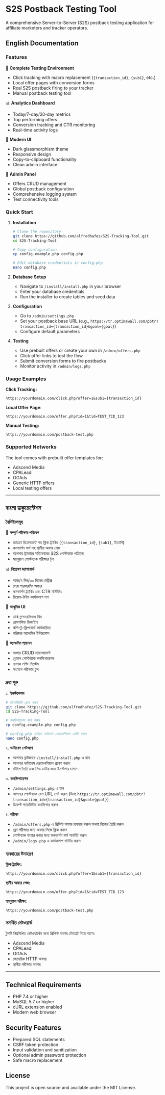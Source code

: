 # S2S Postback Testing Tool

A comprehensive Server-to-Server (S2S) postback testing application for affiliate marketers and tracker operators.

## English Documentation

### Features

🚀 **Complete Testing Environment**
- Click tracking with macro replacement (`{transaction_id}`, `{sub1}`, etc.)
- Local offer pages with conversion forms
- Real S2S postback firing to your tracker
- Manual postback testing tool

📊 **Analytics Dashboard**
- Today/7-day/30-day metrics
- Top performing offers
- Conversion tracking and CTR monitoring
- Real-time activity logs

🎨 **Modern UI**
- Dark glassmorphism theme
- Responsive design
- Copy-to-clipboard functionality
- Clean admin interface

🔧 **Admin Panel**
- Offers CRUD management
- Global postback configuration
- Comprehensive logging system
- Test connectivity tools

### Quick Start

1. **Installation**
   ```bash
   # Clone the repository
   git clone https://github.com/alfredhafez/S2S-Tracking-Tool.git
   cd S2S-Tracking-Tool
   
   # Copy configuration
   cp config.example.php config.php
   
   # Edit database credentials in config.php
   nano config.php
   ```

2. **Database Setup**
   - Navigate to `/install/install.php` in your browser
   - Enter your database credentials
   - Run the installer to create tables and seed data

3. **Configuration**
   - Go to `/admin/settings.php`
   - Set your postback base URL (e.g., `https://tr.optimawall.com/pbtr?transaction_id={transaction_id}&goal={goal}`)
   - Configure default parameters

4. **Testing**
   - Use prebuilt offers or create your own in `/admin/offers.php`
   - Click offer links to test the flow
   - Submit conversion forms to fire postbacks
   - Monitor activity in `/admin/logs.php`

### Usage Examples

**Click Tracking:**
```
https://yourdomain.com/click.php?offer=1&sub1={transaction_id}
```

**Local Offer Page:**
```
https://yourdomain.com/offer.php?id=1&tid=TEST_TID_123
```

**Manual Testing:**
```
https://yourdomain.com/postback-test.php
```

### Supported Networks

The tool comes with prebuilt offer templates for:
- Adscend Media
- CPALead
- OGAds
- Generic HTTP offers
- Local testing offers

---

## বাংলা ডকুমেন্টেশন

### বৈশিষ্ট্যসমূহ

🚀 **সম্পূর্ণ পরীক্ষার পরিবেশ**
- ম্যাক্রো রিপ্লেসমেন্ট সহ ক্লিক ট্র্যাকিং (`{transaction_id}`, `{sub1}`, ইত্যাদি)
- কনভার্শন ফর্ম সহ স্থানীয় অফার পেজ
- আপনার ট্র্যাকারে সত্যিকারের S2S পোস্টব্যাক পাঠানো
- ম্যানুয়াল পোস্টব্যাক পরীক্ষার টুল

📊 **বিশ্লেষণ ড্যাশবোর্ড**
- আজ/৭ দিন/৩০ দিনের মেট্রিক্স
- সেরা পারফরমিং অফার
- কনভার্শন ট্র্যাকিং এবং CTR মনিটরিং
- রিয়েল-টাইম কার্যকলাপ লগ

🎨 **আধুনিক UI**
- ডার্ক গ্লাসমরফিজম থিম
- রেসপন্সিভ ডিজাইন
- কপি-টু-ক্লিপবোর্ড কার্যকারিতা
- পরিষ্কার অ্যাডমিন ইন্টারফেস

🔧 **অ্যাডমিন প্যানেল**
- অফার CRUD ম্যানেজমেন্ট
- গ্লোবাল পোস্টব্যাক কনফিগারেশন
- ব্যাপক লগিং সিস্টেম
- সংযোগ পরীক্ষার টুল

### দ্রুত শুরু

১. **ইনস্টলেশন**
   ```bash
   # রিপোজিটরি ক্লোন করুন
   git clone https://github.com/alfredhafez/S2S-Tracking-Tool.git
   cd S2S-Tracking-Tool
   
   # কনফিগারেশন কপি করুন
   cp config.example.php config.php
   
   # config.php ফাইলে ডাটাবেস ক্রেডেনশিয়াল এডিট করুন
   nano config.php
   ```

২. **ডাটাবেস সেটআপ**
   - আপনার ব্রাউজারে `/install/install.php` এ যান
   - আপনার ডাটাবেস ক্রেডেনশিয়াল প্রবেশ করান
   - টেবিল তৈরি এবং সিড ডাটার জন্য ইনস্টলার চালান

৩. **কনফিগারেশন**
   - `/admin/settings.php` এ যান
   - আপনার পোস্টব্যাক বেস URL সেট করুন (উদাঃ `https://tr.optimawall.com/pbtr?transaction_id={transaction_id}&goal={goal}`)
   - ডিফল্ট প্যারামিটার কনফিগার করুন

৪. **পরীক্ষা**
   - `/admin/offers.php` এ প্রিবিল্ট অফার ব্যবহার করুন অথবা নিজের তৈরি করুন
   - ফ্লো পরীক্ষার জন্য অফার লিঙ্কে ক্লিক করুন
   - পোস্টব্যাক ফায়ার করার জন্য কনভার্শন ফর্ম সাবমিট করুন
   - `/admin/logs.php` এ কার্যকলাপ মনিটর করুন

### ব্যবহারের উদাহরণ

**ক্লিক ট্র্যাকিং:**
```
https://yourdomain.com/click.php?offer=1&sub1={transaction_id}
```

**স্থানীয় অফার পেজ:**
```
https://yourdomain.com/offer.php?id=1&tid=TEST_TID_123
```

**ম্যানুয়াল পরীক্ষা:**
```
https://yourdomain.com/postback-test.php
```

### সমর্থিত নেটওয়ার্ক

টুলটি নিম্নলিখিত নেটওয়ার্কের জন্য প্রিবিল্ট অফার টেমপ্লেট নিয়ে আসে:
- Adscend Media
- CPALead
- OGAds
- জেনেরিক HTTP অফার
- স্থানীয় পরীক্ষার অফার

---

## Technical Requirements

- PHP 7.4 or higher
- MySQL 5.7 or higher
- cURL extension enabled
- Modern web browser

## Security Features

- Prepared SQL statements
- CSRF token protection
- Input validation and sanitization
- Optional admin password protection
- Safe macro replacement

## License

This project is open source and available under the MIT License.
